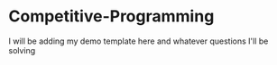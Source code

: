 # Competitive-Programming
I will be adding my demo template here and whatever questions I'll be solving 
